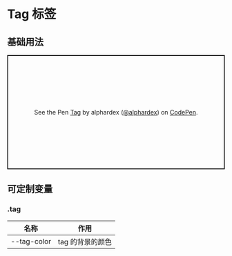 # Tag 标签

## 基础用法

<p class="codepen" data-height="265" data-theme-id="dark" data-default-tab="html,result" data-user="alphardex" data-slug-hash="GRJPdQz" style="height: 265px; box-sizing: border-box; display: flex; align-items: center; justify-content: center; border: 2px solid; margin: 1em 0; padding: 1em;" data-pen-title="Tag">
  <span>See the Pen <a href="https://codepen.io/alphardex/pen/GRJPdQz">
  Tag</a> by alphardex (<a href="https://codepen.io/alphardex">@alphardex</a>)
  on <a href="https://codepen.io">CodePen</a>.</span>
</p>
<script async src="https://static.codepen.io/assets/embed/ei.js"></script>

## 可定制变量

### .tag

| 名称        | 作用             |
| ----------- | ---------------- |
| --tag-color | tag 的背景的颜色 |

